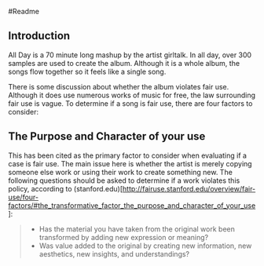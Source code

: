 #Readme

## Introduction
All Day is a 70 minute long mashup by the artist girltalk. In all day, over 300 samples are used to create the album. Although it is a whole album, the songs flow together so it feels like a single song.

There is some discussion about whether the album violates fair use. Although it does use numerous works of music for free, the law surrounding fair use is vague. To determine if a song is fair use, there are four factors to consider:

## The Purpose and Character of your use

This has been cited as the primary factor to consider when evaluating if a case is fair use. The main issue here is whether the artist is merely copying someone else work or using their work to create something new. The following questions should be asked to determine if a work violates this policy, according to (stanford.edu)[http://fairuse.stanford.edu/overview/fair-use/four-factors/#the_transformative_factor_the_purpose_and_character_of_your_use]:

> - Has the material you have taken from the original work been transformed by adding new expression or meaning?
> - Was value added to the original by creating new information, new aesthetics, new insights, and understandings?
